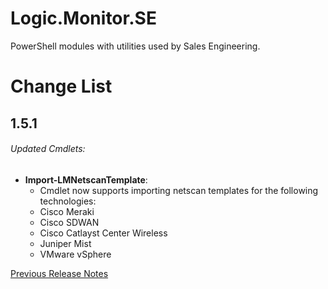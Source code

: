 # Logic.Monitor.SE
PowerShell modules with utilities used by Sales Engineering.

# Change List

## 1.5.1
###### Updated Cmdlets:
- **Import-LMNetscanTemplate**: 
  - Cmdlet now supports importing netscan templates for the following technologies:
  - Cisco Meraki
  - Cisco SDWAN
  - Cisco Catlayst Center Wireless
  - Juniper Mist
  - VMware vSphere

[Previous Release Notes](RELEASENOTES.md)